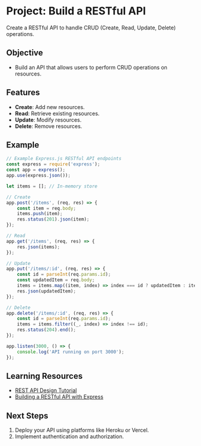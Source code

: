 # Project: Build a RESTful API

Create a RESTful API to handle CRUD (Create, Read, Update, Delete) operations.

## Objective
- Build an API that allows users to perform CRUD operations on resources.

## Features
- **Create**: Add new resources.
- **Read**: Retrieve existing resources.
- **Update**: Modify resources.
- **Delete**: Remove resources.

## Example
```javascript
// Example Express.js RESTful API endpoints
const express = require('express');
const app = express();
app.use(express.json());

let items = []; // In-memory store

// Create
app.post('/items', (req, res) => {
    const item = req.body;
    items.push(item);
    res.status(201).json(item);
});

// Read
app.get('/items', (req, res) => {
    res.json(items);
});

// Update
app.put('/items/:id', (req, res) => {
    const id = parseInt(req.params.id);
    const updatedItem = req.body;
    items = items.map((item, index) => index === id ? updatedItem : item);
    res.json(updatedItem);
});

// Delete
app.delete('/items/:id', (req, res) => {
    const id = parseInt(req.params.id);
    items = items.filter((_, index) => index !== id);
    res.status(204).end();
});

app.listen(3000, () => {
    console.log('API running on port 3000');
});
```

## Learning Resources

- [REST API Design Tutorial](https://restfulapi.net/)
- [Building a RESTful API with Express](https://blog.postman.com/how-to-create-a-rest-api-with-node-js-and-express/)

## Next Steps

1. Deploy your API using platforms like Heroku or Vercel.
2. Implement authentication and authorization.

